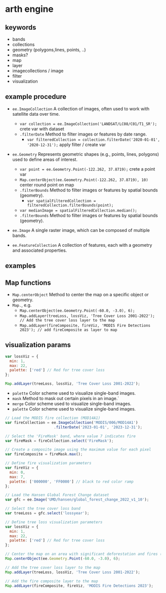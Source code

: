 # arth engine

## keywords
- bands
- collections
- geometry (polygons,lines, points, ..)
- masks?
- map
- layer
- imagecollections / image
- filter
- visualization

## example procedure
- `ee.ImageCollection` A collection of images, often used to work with satellite data over time.
  - `var collection = ee.ImageCollection('LANDSAT/LC08/C01/T1_SR');` crete var with dataset
  - `.filterDate` Method to filter images or features by date range.
    - `var filteredCollection = collection.filterDate('2020-01-01', '2020-12-31');` apply filter / create var
- `ee.Geometry` Represents geometric shapes (e.g., points, lines, polygons) used to define areas of interest.
  - `var point = ee.Geometry.Point(-122.262, 37.8719);` crete a point var
  - `Map.centerObject(ee.Geometry.Point(-122.262, 37.8719), 10)` center round point on map
  - `.filterBounds` Method to filter images or features by spatial bounds (geometry).
    - `var spatialFilteredCollection = filteredCollection.filterBounds(point);`
  - `var medianImage = spatialFilteredCollection.median();`
  - `.filterBounds` Method to filter images or features by spatial bounds (geometry).

- `ee.Image` A single raster image, which can be composed of multiple bands.
- `ee.FeatureCollection` A collection of features, each with a geometry and associated properties.


## examples


## Map functions
- `Map.centerObject` Method to center the map on a specific object or geometry.
- `Map.`, e.g.
  - `Map.centerObject(ee.Geometry.Point(-60.0, -3.0), 6);`
  - `Map.addLayer(treeLoss, lossViz, 'Tree Cover Loss 2001-2022'); // Add the tree cover loss layer to the map`
  - `Map.addLayer(fireComposite, fireViz, 'MODIS Fire Detections 2023'); // add fireComposite as layer to map`

## visualization params
```js
var lossViz = {
  min: 1,
  max: 22,
  palette: ['red'] // Red for tree cover loss
};

Map.addLayer(treeLoss, lossViz, 'Tree Cover Loss 2001-2022');
```

- `palette` Color scheme used to visualize single-band images.
- `mask` Method to mask out certain pixels in an image.`
- `merge` Color scheme used to visualize single-band images.
- `palette` Color scheme used to visualize single-band images.



```js
// Load the MODIS fire collection (MOD14A1)
var fireCollection = ee.ImageCollection('MODIS/006/MOD14A1')
                      .filterDate('2023-01-01', '2023-12-31');

// Select the 'FireMask' band, where value 7 indicates fire
var fireMask = fireCollection.select('FireMask');

// Create a composite image using the maximum value for each pixel
var fireComposite = fireMask.max();

// Define fire visualization parameters
var fireViz = {
  min: 0,
  max: 7,
  palette: ['000000', 'FF0000'] // black to red color ramp
};

// Load the Hansen Global Forest Change dataset
var gfc = ee.Image('UMD/hansen/global_forest_change_2022_v1_10');

// Select the tree cover loss band
var treeLoss = gfc.select('lossyear');

// Define tree loss visualization parameters
var lossViz = {
  min: 1,
  max: 22,
  palette: ['red'] // Red for tree cover loss
};

// Center the map on an area with significant deforestation and fires (e.g., Amazon rainforest)
Map.centerObject(ee.Geometry.Point(-60.0, -3.0), 6);

// Add the tree cover loss layer to the map
Map.addLayer(treeLoss, lossViz, 'Tree Cover Loss 2001-2022');

// Add the fire composite layer to the map
Map.addLayer(fireComposite, fireViz, 'MODIS Fire Detections 2023');
```
